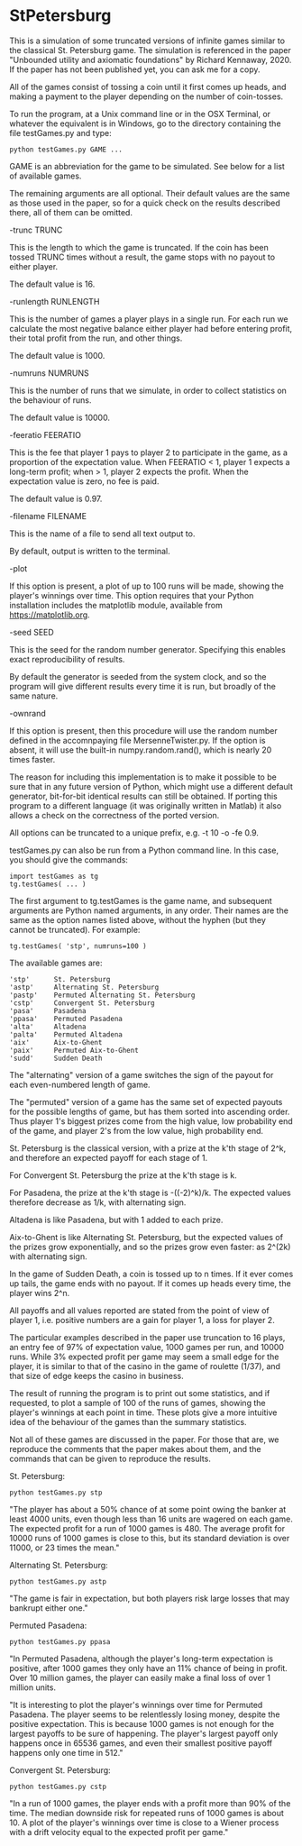 # StPetersburg
 
This is a simulation of some truncated versions of infinite games
similar to the classical St. Petersburg game. The simulation is
referenced in the paper "Unbounded utility and axiomatic foundations"
by Richard Kennaway, 2020. If the paper has not been published yet, you
can ask me for a copy.

All of the games consist of tossing a coin until it first comes up heads,
and making a payment to the player depending on the number of coin-tosses.

To run the program, at a Unix command line or in the OSX Terminal, or
whatever the equivalent is in Windows, go to the directory containing the
file testGames.py and type:

    python testGames.py GAME ...

GAME is an abbreviation for the game to be simulated. See below for a
list of available games.

The remaining arguments are all optional. Their default values are the
same as those used in the paper, so for a quick check on the results
described there, all of them can be omitted.


-trunc TRUNC

This is the length to which the game is truncated. If the coin has
been tossed TRUNC times without a result, the game stops with no payout
to either player.

The default value is 16.


-runlength RUNLENGTH

This is the number of games a player plays in a single run.
For each run we calculate the most negative balance either player had before
entering profit, their total profit from the run, and other things.

The default value is 1000.


-numruns NUMRUNS

This is the number of runs that we simulate, in order to collect
statistics on the behaviour of runs.

The default value is 10000.


-feeratio FEERATIO

This is the fee that player 1 pays to player 2 to participate in
the game, as a proportion of the expectation value. When FEERATIO < 1,
player 1 expects a long-term profit; when > 1, player 2 expects the
profit. When the expectation value is zero, no fee is paid.

The default value is 0.97.


-filename FILENAME

This is the name of a file to send all text output to.

By default, output is written to the terminal.


-plot

If this option is present, a plot of up to 100 runs will be made, showing
the player's winnings over time. This option requires that your Python
installation includes the matplotlib module, available from
https://matplotlib.org.


-seed SEED

This is the seed for the random number generator. Specifying this enables
exact reproducibility of results.

By default the generator is seeded from the system clock, and so the
program will give different results every time it is run, but broadly of
the same nature.


-ownrand

If this option is present, then this procedure will use the random number
defined in the accomnpaying file MersenneTwister.py. If the option is absent,
it will use the built-in numpy.random.rand(), which is nearly 20 times faster.

The reason for including this implementation is to make it possible to be
sure that in any future version of Python, which might use a different default
generator, bit-for-bit identical results can still be obtained. If porting this
program to a different language (it was originally written in Matlab) it also
allows a check on the correctness of the ported version.


All options can be truncated to a unique prefix, e.g. -t 10 -o -fe 0.9.


testGames.py can also be run from a Python command line. In this case, you
should give the commands:

    import testGames as tg
    tg.testGames( ... )
    
The first argument to tg.testGames is the game name, and subsequent arguments
are Python named arguments, in any order. Their names are the same as the
option names listed above, without the hyphen (but they cannot be truncated).
For example:

    tg.testGames( 'stp', numruns=100 )


The available games are:

    'stp'      St. Petersburg  
    'astp'     Alternating St. Petersburg  
    'pastp'    Permuted Alternating St. Petersburg  
    'cstp'     Convergent St. Petersburg  
    'pasa'     Pasadena  
    'ppasa'    Permuted Pasadena  
    'alta'     Altadena  
    'palta'    Permuted Altadena  
    'aix'      Aix-to-Ghent  
    'paix'     Permuted Aix-to-Ghent  
    'sudd'     Sudden Death

The "alternating" version of a game switches the sign of the payout
for each even-numbered length of game.

The "permuted" version of a game has the same set of expected payouts
for the possible lengths of game, but has them sorted into ascending
order. Thus player 1's biggest prizes come from the high value, low
probability end of the game, and player 2's from the low value, high
probability end.

St. Petersburg is the classical version, with a prize at the k'th stage
of 2^k, and therefore an expected payoff for each stage of 1.

For Convergent St. Petersburg the prize at the k'th stage is k.

For Pasadena, the prize at the k'th stage is -((-2)^k)/k. The
expected values therefore decrease as 1/k, with alternating sign.

Altadena is like Pasadena, but with 1 added to each prize.

Aix-to-Ghent is like Alternating St. Petersburg, but the expected
values of the prizes grow exponentially, and so the prizes grow even
faster: as 2^(2k) with alternating sign.

In the game of Sudden Death, a coin is tossed up to n times. If it ever
comes up tails, the game ends with no payout. If it comes up heads
every time, the player wins 2^n.

All payoffs and all values reported are stated from the point of view
of player 1, i.e. positive numbers are a gain for player 1, a loss for
player 2.

The particular examples described in the paper use truncation to 16
plays, an entry fee of 97% of expectation value, 1000 games per run,
and 10000 runs. While 3% expected profit per game may seem a small edge
for the player, it is similar to that of the casino in the game of
roulette (1/37), and that size of edge keeps the casino in business.

The result of running the program is to print out some statistics, and
if requested, to plot a sample of 100 of the runs of games, showing the
player's winnings at each point in time. These plots give a more intuitive
idea of the behaviour of the games than the summary statistics.


Not all of these games are discussed in the paper. For those that are,
we reproduce the comments that the paper makes about them, and the
commands that can be given to reproduce the results.

St. Petersburg:

    python testGames.py stp

"The player has about a 50% chance of at some point owing the banker
at least 4000 units, even though less than 16 units are wagered on each
game. The expected profit for a run of 1000 games is 480. The average
profit for 10000 runs of 1000 games is close to this, but its standard
deviation is over 11000, or 23 times the mean."


Alternating St. Petersburg:

    python testGames.py astp

"The game is fair in expectation, but both players risk large losses
that may bankrupt either one."


Permuted Pasadena:

    python testGames.py ppasa

"In Permuted Pasadena, although the player's long-term expectation is
positive, after 1000 games they only have an 11% chance of being in
profit. Over 10 million games, the player can easily make a final loss
of over 1 million units.

"It is interesting to plot the player's winnings over time for Permuted
Pasadena. The player seems to be relentlessly losing money, despite the
positive expectation. This is because 1000 games is not enough for the
largest payoffs to be sure of happening. The player's largest payoff
only happens once in 65536 games, and even their smallest positive
payoff happens only one time in 512."


Convergent St. Petersburg:

    python testGames.py cstp

"In a run of 1000 games, the player ends with a profit more than 90% of
the time. The median downside risk for repeated runs of 1000 games is
about 10. A plot of the player's winnings over time is close to a
Wiener process with a drift velocity equal to the expected profit per
game."
